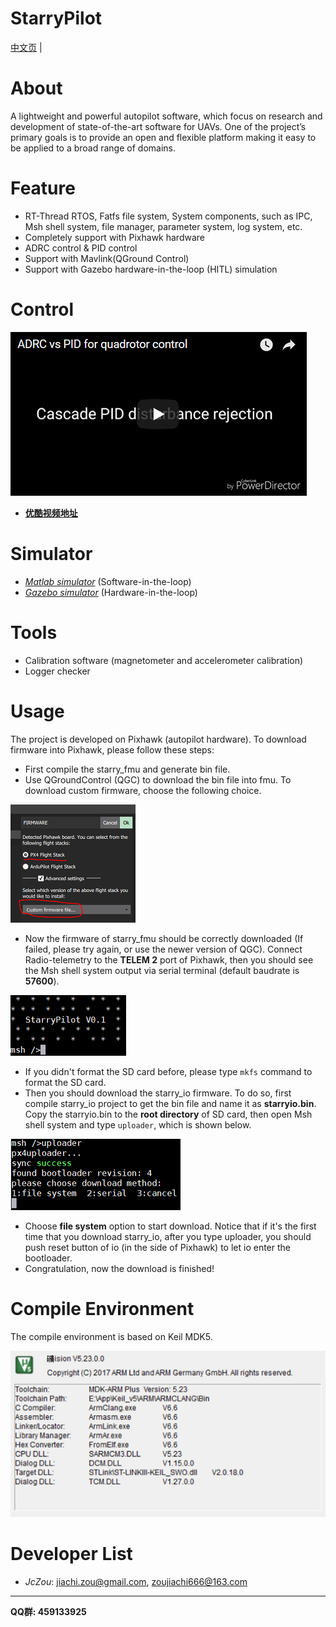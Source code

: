 StarryPilot
============================

[中文页](中文说明.md) |

# About
A lightweight and powerful autopilot software, which focus on research and development of state-of-the-art software for UAVs. One of the project’s primary goals is to provide an open and flexible platform making it easy to be applied to a broad range of domains.

# Feature
- RT-Thread RTOS, Fatfs file system, System components, such as IPC, Msh shell system, file manager, parameter system, log system, etc.
- Completely support with Pixhawk hardware
- ADRC control & PID control
- Support with Mavlink(QGround Control)
- Support with Gazebo hardware-in-the-loop (HITL) simulation

# Control
[![ADRC vs PID](docs/images/adrc_video_demo.png)](https://www.youtube.com/watch?v=77-_nF-qqpA&t=63s)

- [**优酷视频地址**](https://v.youku.com/v_show/id_XMzY2Njg4ODk4NA==.html?spm=a2hzp.8244740.0.0)

# Simulator
- [*Matlab simulator*](https://github.com/JcZou/matlab_quadsim) (Software-in-the-loop)
- [*Gazebo simulator*](https://github.com/JcZou/gazebo_quadsim) (Hardware-in-the-loop)

# Tools
- Calibration software (magnetometer and accelerometer calibration)
- Logger checker

# Usage
The project is developed on Pixhawk (autopilot hardware). To download firmware into Pixhawk, please follow these steps:
- First compile the starry_fmu and generate bin file.
- Use QGroundControl (QGC) to download the bin file into fmu. To download custom firmware, choose the following choice.

![](docs/images/fmu_download.png)

- Now the firmware of starry_fmu should be correctly downloaded (If failed, please try again, or use the newer version of QGC). Connect Radio-telemetry to the **TELEM 2** port of Pixhawk, then you should see the Msh shell system output via serial terminal (default baudrate is **57600**).

![](docs/images/msh.png)

- If you didn't format the SD card before, please type `mkfs` command to format the SD card.
- Then you should download the starry_io firmware. To do so, first compile starry_io project to get the bin file and name it as **starryio.bin**. Copy the starryio.bin to the **root directory** of SD card, then open Msh shell system and type `uploader`, which is shown below.

![](docs/images/io_download.png)

- Choose **file system** option to start download. Notice that if it's the first time that you download starry_io, after you type uploader, you should push reset button of io (in the side of Pixhawk) to let io enter the bootloader.
- Congratulation, now the download is finished!

# Compile Environment
The compile environment is based on Keil MDK5.

![](docs/images/mdk5.png)

# Developer List
- *JcZou*: jiachi.zou@gmail.com, zoujiachi666@163.com 
---------------------------

**QQ群: 459133925**
